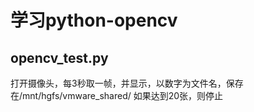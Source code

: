 # 学习python-opencv
## opencv_test.py
打开摄像头，每3秒取一帧，并显示，以数字为文件名，保存在/mnt/hgfs/vmware_shared/
如果达到20张，则停止